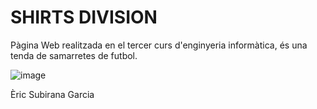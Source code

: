 # SHIRTS DIVISION

Pàgina Web realitzada en el tercer curs d'enginyeria informàtica, és una tenda de samarretes de futbol.

![image](https://user-images.githubusercontent.com/113594121/222894054-bf28d0bf-fb7f-45b7-adb8-1ca20041a6da.png)

Èric Subirana Garcia

